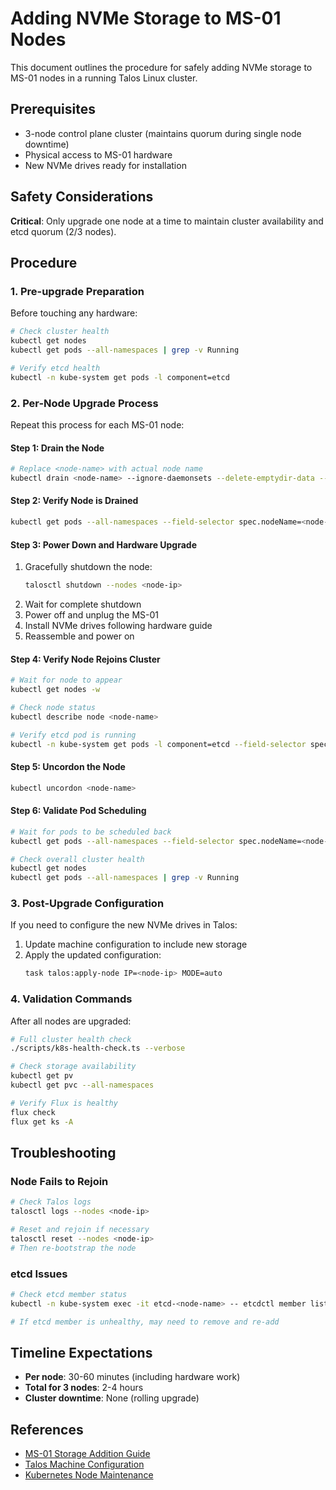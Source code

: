 # Adding NVMe Storage to MS-01 Nodes

This document outlines the procedure for safely adding NVMe storage to MS-01
nodes in a running Talos Linux cluster.

## Prerequisites

- 3-node control plane cluster (maintains quorum during single node downtime)
- Physical access to MS-01 hardware
- New NVMe drives ready for installation

## Safety Considerations

**Critical**: Only upgrade one node at a time to maintain cluster availability
and etcd quorum (2/3 nodes).

## Procedure

### 1. Pre-upgrade Preparation

Before touching any hardware:

```bash
# Check cluster health
kubectl get nodes
kubectl get pods --all-namespaces | grep -v Running

# Verify etcd health
kubectl -n kube-system get pods -l component=etcd
```

### 2. Per-Node Upgrade Process

Repeat this process for each MS-01 node:

#### Step 1: Drain the Node

```bash
# Replace <node-name> with actual node name
kubectl drain <node-name> --ignore-daemonsets --delete-emptydir-data --force
```

#### Step 2: Verify Node is Drained

```bash
kubectl get pods --all-namespaces --field-selector spec.nodeName=<node-name>
```

#### Step 3: Power Down and Hardware Upgrade

1. Gracefully shutdown the node:
   ```bash
   talosctl shutdown --nodes <node-ip>
   ```
2. Wait for complete shutdown
3. Power off and unplug the MS-01
4. Install NVMe drives following hardware guide
5. Reassemble and power on

#### Step 4: Verify Node Rejoins Cluster

```bash
# Wait for node to appear
kubectl get nodes -w

# Check node status
kubectl describe node <node-name>

# Verify etcd pod is running
kubectl -n kube-system get pods -l component=etcd --field-selector spec.nodeName=<node-name>
```

#### Step 5: Uncordon the Node

```bash
kubectl uncordon <node-name>
```

#### Step 6: Validate Pod Scheduling

```bash
# Wait for pods to be scheduled back
kubectl get pods --all-namespaces --field-selector spec.nodeName=<node-name>

# Check overall cluster health
kubectl get nodes
kubectl get pods --all-namespaces | grep -v Running
```

### 3. Post-Upgrade Configuration

If you need to configure the new NVMe drives in Talos:

1. Update machine configuration to include new storage
2. Apply the updated configuration:
   ```bash
   task talos:apply-node IP=<node-ip> MODE=auto
   ```

### 4. Validation Commands

After all nodes are upgraded:

```bash
# Full cluster health check
./scripts/k8s-health-check.ts --verbose

# Check storage availability
kubectl get pv
kubectl get pvc --all-namespaces

# Verify Flux is healthy
flux check
flux get ks -A
```

## Troubleshooting

### Node Fails to Rejoin

```bash
# Check Talos logs
talosctl logs --nodes <node-ip>

# Reset and rejoin if necessary
talosctl reset --nodes <node-ip>
# Then re-bootstrap the node
```

### etcd Issues

```bash
# Check etcd member status
kubectl -n kube-system exec -it etcd-<node-name> -- etcdctl member list

# If etcd member is unhealthy, may need to remove and re-add
```

## Timeline Expectations

- **Per node**: 30-60 minutes (including hardware work)
- **Total for 3 nodes**: 2-4 hours
- **Cluster downtime**: None (rolling upgrade)

## References

- [MS-01 Storage Addition Guide](https://blog.pcfe.net/hugo/posts/2024-12-24-minisforum-ms-01-add-storage/)
- [Talos Machine Configuration](https://www.talos.dev/v1.5/reference/configuration/)
- [Kubernetes Node Maintenance](https://kubernetes.io/docs/tasks/administer-cluster/safely-drain-node/)
